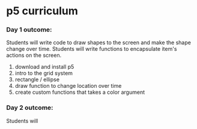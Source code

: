 # p5 curriculum
### Day 1 outcome: 
Students will write code to draw shapes to the screen and make the shape change over time. Students will write functions to encapsulate item's actions on the screen.

1. download and install p5
2. intro to the grid system
3. rectangle / ellipse
4. draw function to change location over time
5. create custom functions that takes a color argument


### Day 2 outcome: 
Students will